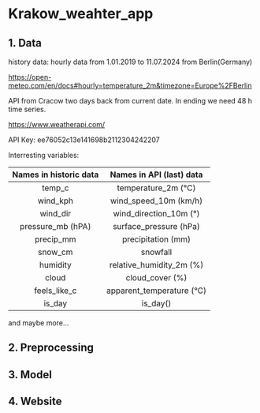 # Krakow_weahter_app
## 1. Data

history data: hourly data from 1.01.2019 to 11.07.2024 from Berlin(Germany)

https://open-meteo.com/en/docs#hourly=temperature_2m&timezone=Europe%2FBerlin

API from Cracow two days back from current date. In ending we need 48 h time series.

https://www.weatherapi.com/

API Key:
ee76052c13e141698b2112304242207


Interresting variables:

| Names in historic data  |     Names in API (last) data     |
| :---------------------: |:--------------------------------:|
| temp_c                  |       temperature_2m (°C)        |
| wind_kph                |      wind_speed_10m (km/h)       |
| wind_dir                |      wind_direction_10m (°)      |
| pressure_mb (hPA)       |      surface_pressure (hPa)      |
| precip_mm               |        precipitation (mm)        |
| snow_cm                 |             snowfall             |
| humidity                |   relative_humidity_2m (%)       |
| cloud                   |         cloud_cover (%)          |
| feels_like_c            |    apparent_temperature (°C)     |
| is_day                  |             is_day()             |

and maybe more...

## 2. Preprocessing

## 3. Model

## 4. Website
